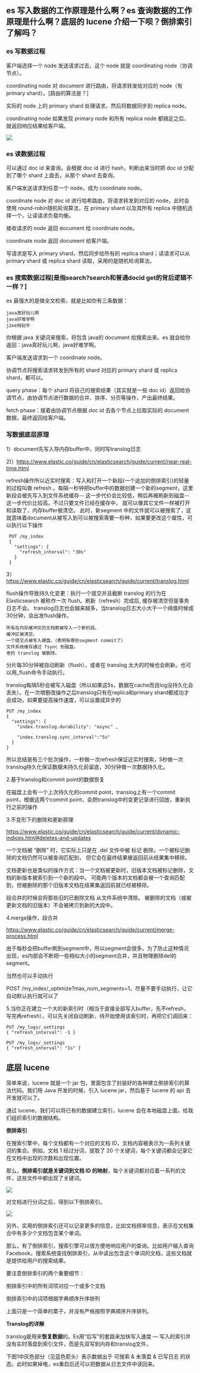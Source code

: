 ## es 写入数据的工作原理是什么啊？es 查询数据的工作原理是什么啊？底层的 lucene 介绍一下呗？倒排索引了解吗？
### es 写数据过程
客户端选择一个 node 发送请求过去，这个 node 就是 coordinating node（协调节点）。

coordinating node 对 document 进行路由，将请求转发给对应的 node（有 primary shard）。[路由的算法是？]

实际的 node 上的 primary shard 处理请求，然后将数据同步到 replica node。

coordinating node 如果发现 primary node 和所有 replica node 都搞定之后，就返回响应结果给客户端。

![](https://img-blog.csdnimg.cn/20190404080453917.JPG?x-oss-process=image/watermark,type_ZmFuZ3poZW5naGVpdGk,shadow_10,text_aHR0cHM6Ly9ibG9nLmNzZG4ubmV0L2FiY2QxMTAx,size_16,color_FFFFFF,t_70)

### es 读数据过程
可以通过 doc id 来查询，会根据 doc id 进行 hash，判断出来当时把 doc id 分配到了哪个 shard 上面去，从那个 shard 去查询。

客户端发送请求到任意一个 node，成为 coordinate node。

coordinate node 对 doc id 进行哈希路由，将请求转发到对应的 node，此时会使用 round-robin随机轮询算法，在 primary shard 以及其所有 replica 中随机选择一个，让读请求负载均衡。

接收请求的 node 返回 document 给 coordinate node。

coordinate node 返回 document 给客户端。

写请求是写入 primary shard，然后同步给所有的 replica shard；读请求可以从 primary shard 或 replica shard 读取，采用的是随机轮询算法。

### es 搜索数据过程[是指search?search和普通docid get的背后逻辑不一样？]
es 最强大的是做全文检索，就是比如你有三条数据：

    java真好玩儿啊
    java好难学啊
    j2ee特别牛

你根据 java 关键词来搜索，将包含 java的 document 给搜索出来。es 就会给你返回：java真好玩儿啊，java好难学啊。

客户端发送请求到一个 coordinate node。

协调节点将搜索请求转发到所有的 shard 对应的 primary shard 或 replica shard，都可以。

query phase：每个 shard 将自己的搜索结果（其实就是一些 doc id）返回给协调节点，由协调节点进行数据的合并、排序、分页等操作，产出最终结果。

fetch phase：接着由协调节点根据 doc id 去各个节点上拉取实际的 document 数据，最终返回给客户端。

### 写数据底层原理
1）document先写入导内存buffer中，同时写translog日志

2)）https://www.elastic.co/guide/cn/elasticsearch/guide/current/near-real-time.html

refresh操作所以近实时搜索：写入和打开一个新段(一个追加的倒排索引)的轻量的过程叫做 refresh 。每隔一秒钟把buffer中的数据创建一个新的segment，这里新段会被先写入到文件系统缓存--
这一步代价会比较低，稍后再被刷新到磁盘--这一步代价比较高。不过只要文件已经在缓存中， 就可以像其它文件一样被打开和读取了，内存buffer被清空。
此时，新segment 中的文件就可以被搜索了，这就意味着document从被写入到可以被搜索需要一秒种，如果要更改这个属性，可以执行以下操作

     PUT /my_index
     {
       "settings": {
         "refresh_interval": "30s" 
       }
     }
3）https://www.elastic.co/guide/cn/elasticsearch/guide/current/translog.html

flush操作导致持久化变更：执行一个提交并且截断 translog 的行为在 Elasticsearch 被称作一次 flush。刷新（refresh）完成后, 缓存被清空但是事务日志不会。
translog日志也会越来越多，当translog日志大小大于一个阀值时候或30分钟，会出发flush操作。

    所有在内存缓冲区的文档都被写入一个新的段。
    缓冲区被清空。
    一个提交点被写入硬盘。（表明有哪些segment commit了）
    文件系统缓存通过 fsync 到磁盘。
    老的 translog 被删除。

分片每30分钟被自动刷新（flush），或者在 translog 太大的时候也会刷新。也可以用_flush命令手动执行。

translog每隔5秒会被写入磁盘（所以如果这5s，数据在cache而且log没持久化会丢失）。在一次增删改操作之后translog只有在replica和primary shard都成功才会成功，如果要提高操作速度，可以设置成异步的

    PUT /my_index
    {
      "settings": {
        "index.translog.durability": "async" ,
    
        "index.translog.sync_interval":"5s"
      }
    }
所以总结是有三个批次操作，一秒做一次refresh保证近实时搜索，5秒做一次translog持久化保证数据未持久化前留底，30分钟做一次数据持久化。

2.基于translog和commit point的数据恢复

在磁盘上会有一个上次持久化的commit point，translog上有一个commit point，根据这两个commit point，会把translog中的变更记录进行回放，重新执行之前的操作

3.不变形下的删除和更新原理

https://www.elastic.co/guide/cn/elasticsearch/guide/current/dynamic-indices.html#deletes-and-updates

一个文档被 “删除” 时，它实际上只是在 .del 文件中被 标记 删除。一个被标记删除的文档仍然可以被查询匹配到， 但它会在最终结果被返回前从结果集中移除。

文档更新也是类似的操作方式：当一个文档被更新时，旧版本文档被标记删除，文档的新版本被索引到一个新的段中。 可能两个版本的文档都会被一个查询匹配到，但被删除的那个旧版本文档在结果集返回前就已经被移除。

段合并的时候会将那些旧的已删除文档 从文件系统中清除。 被删除的文档（或被更新文档的旧版本）不会被拷贝到新的大段中。

4.merge操作，段合并

https://www.elastic.co/guide/cn/elasticsearch/guide/current/merge-process.html

由于每秒会把buffer刷到segment中，所以segment会很多，为了防止这种情况出现，es内部会不断把一些相似大小的segment合并，并且物理删除del的segment。

当然也可以手动执行

POST /my_index/_optimize?max_num_segments=1，尽量不要手动执行，让它自动默认执行就可以了
 

5.当你正在建立一个大的新索引时（相当于直接全部写入buffer，先不refresh，写完再refresh），可以先关闭自动刷新，待开始使用该索引时，再把它们调回来：

    PUT /my_logs/_settings
    { "refresh_interval": -1 } 
    
    PUT /my_logs/_settings
    { "refresh_interval": "1s" } 
    
## 底层 lucene
简单来说，lucene 就是一个 jar 包，里面包含了封装好的各种建立倒排索引的算法代码。我们用 Java 开发的时候，引入 lucene jar，然后基于 lucene 的 api 去开发就可以了。

通过 lucene，我们可以将已有的数据建立索引，lucene 会在本地磁盘上面，给我们组织索引的数据结构。

**倒排索引**
 
在搜索引擎中，每个文档都有一个对应的文档 ID，文档内容被表示为一系列关键词的集合。例如，文档 1 经过分词，提取了 20 个关键词，每个关键词都会记录它在文档中出现的次数和出现位置。

那么，**倒排索引就是关键词到文档 ID 的映射**，每个关键词都对应着一系列的文件，这些文件中都出现了关键词。

![](https://img-blog.csdnimg.cn/20190404081310593.png?x-oss-process=image/watermark,type_ZmFuZ3poZW5naGVpdGk,shadow_10,text_aHR0cHM6Ly9ibG9nLmNzZG4ubmV0L2FiY2QxMTAx,size_16,color_FFFFFF,t_70)

对文档进行分词之后，得到以下倒排索引。

![](https://img-blog.csdnimg.cn/20190404081322810.png?x-oss-process=image/watermark,type_ZmFuZ3poZW5naGVpdGk,shadow_10,text_aHR0cHM6Ly9ibG9nLmNzZG4ubmV0L2FiY2QxMTAx,size_16,color_FFFFFF,t_70)

另外，实用的倒排索引还可以记录更多的信息，比如文档频率信息，表示在文档集合中有多少个文档包含某个单词。

那么，有了倒排索引，搜索引擎可以很方便地响应用户的查询。比如用户输入查询 Facebook，搜索系统查找倒排索引，从中读出包含这个单词的文档，这些文档就是提供给用户的搜索结果。

要注意倒排索引的两个重要细节：

倒排索引中的所有词项对应一个或多个文档

倒排索引中的词项根据字典顺序升序排列

上面只是一个简单的栗子，并没有严格按照字典顺序升序排列。

**Translog的详解**

translog是用来**恢复数据**的。Es用“后写”的套路来加快写入速度 — 写入的索引并没有实时落盘到索引文件，而是先双写到内存和translog文件，

下图1中灰色部分（见蓝色箭头）表示数据出于 可搜索 & 未落盘 & 已写日志 的状态。此时如果掉电，es重启后还可以把数据从日志文件中读回来。
